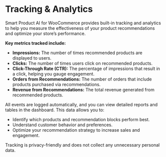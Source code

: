 # Tracking & Analytics

Smart Product AI for WooCommerce provides built-in tracking and analytics to help you measure the effectiveness of your product recommendations and optimize your store’s performance.

**Key metrics tracked include:**
- **Impressions:** The number of times recommended products are displayed to users.
- **Clicks:** The number of times users click on recommended products.
- **Click-Through Rate (CTR):** The percentage of impressions that result in a click, helping you gauge engagement.
- **Orders from Recommendations:** The number of orders that include products purchased via recommendations.
- **Revenue from Recommendations:** The total revenue generated from recommended products.

All events are logged automatically, and you can view detailed reports and tables in the dashboard. This data allows you to:
- Identify which products and recommendation blocks perform best.
- Understand customer behavior and preferences.
- Optimize your recommendation strategy to increase sales and engagement.

Tracking is privacy-friendly and does not collect any unnecessary personal data.
